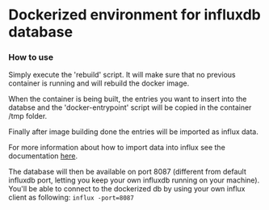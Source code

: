# Dockerized environment for influxdb database

### How to use

Simply execute the 'rebuild' script. It will make sure that no previous container is running and will rebuild the docker image.

When the container is being built, the entries you want to insert into the databse and the 'docker-entrypoint' script will be copied in the container /tmp folder.

Finally after image building done the entries will be imported as influx data.

For more information about how to import data into influx see the documentation [here](https://docs.influxdata.com/influxdb/v1.2/tools/shell/).

The database will then be available on port 8087 (different from default influxdb port, letting you keep your own influxdb running on your machine). You'll be able to connect to the dockerized db by using your own influx client as following:
``` influx -port=8087 ```
